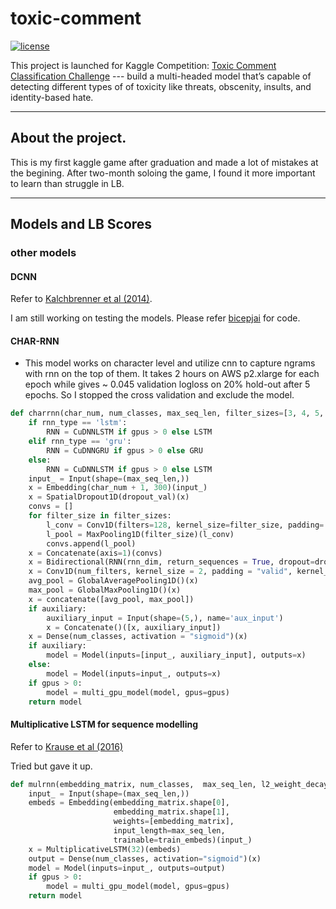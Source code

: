# toxic-comment
[![license](https://img.shields.io/github/license/mashape/apistatus.svg?maxAge=2592000)](https://github.com/zhenghuazx/toxic-comment/edit/master/LICENSE)

This project is launched for Kaggle Competition: [Toxic Comment Classification Challenge](https://www.kaggle.com/c/jigsaw-toxic-comment-classification-challenge) --- build a multi-headed model that’s capable of detecting different types of of toxicity like threats, obscenity, insults, and identity-based hate.

------------------
## About the project.
This is my first kaggle game after graduation and made a lot of mistakes at the begining. After two-month soloing the game, I found it more important to learn than struggle in LB. 

------------------
## Models and LB Scores

### other models
#### DCNN 
Refer to [Kalchbrenner et al (2014)](https://arxiv.org/abs/1404.2188).

I am still working on testing the models. Please refer [bicepjai](https://github.com/bicepjai/Deep-Survey-Text-Classification/blob/master/deep_models/paper_03_med_cnn/utils.py) for code.

#### CHAR-RNN
- This model works on character level and utilize cnn to capture ngrams with rnn on the top of them. It takes 2 hours on AWS p2.xlarge for each epoch while gives ~ 0.045 validation logloss on 20% hold-out after 5 epochs. So I stopped the cross validation and exclude the model.
```python
def charrnn(char_num, num_classes, max_seq_len, filter_sizes=[3, 4, 5, 6, 7], rnn_dim = 128, num_filters=64, l2_weight_decay=0.0001, dropout_val=0.25, dense_dim=32, auxiliary = False, dropout=0.2, recurrent_dropout=0.2, add_sigmoid=True, train_embeds=False, gpus=0, add_embeds=True, rnn_type='gru'):
    if rnn_type == 'lstm':
        RNN = CuDNNLSTM if gpus > 0 else LSTM
    elif rnn_type == 'gru':
        RNN = CuDNNGRU if gpus > 0 else GRU
    else:
        RNN = CuDNNLSTM if gpus > 0 else LSTM
    input_ = Input(shape=(max_seq_len,))
    x = Embedding(char_num + 1, 300)(input_)
    x = SpatialDropout1D(dropout_val)(x)
    convs = []
    for filter_size in filter_sizes:
        l_conv = Conv1D(filters=128, kernel_size=filter_size, padding='valid', activation='relu')(x)
        l_pool = MaxPooling1D(filter_size)(l_conv)
        convs.append(l_pool)
    x = Concatenate(axis=1)(convs)
    x = Bidirectional(RNN(rnn_dim, return_sequences = True, dropout=dropout, recurrent_dropout=recurrent_dropout))(x)
    x = Conv1D(num_filters, kernel_size = 2, padding = "valid", kernel_initializer = "he_uniform")(x)
    avg_pool = GlobalAveragePooling1D()(x)
    max_pool = GlobalMaxPooling1D()(x)
    x = concatenate([avg_pool, max_pool])
    if auxiliary:
        auxiliary_input = Input(shape=(5,), name='aux_input')
        x = Concatenate()([x, auxiliary_input])
    x = Dense(num_classes, activation = "sigmoid")(x)
    if auxiliary:
        model = Model(inputs=[input_, auxiliary_input], outputs=x)
    else:
        model = Model(inputs=input_, outputs=x)
    if gpus > 0:
        model = multi_gpu_model(model, gpus=gpus)
    return model
```

#### Multiplicative LSTM for sequence modelling 
Refer to [Krause et al (2016)](https://arxiv.org/pdf/1609.07959.pdf)

Tried but gave it up.
```python
def mulrnn(embedding_matrix, num_classes,  max_seq_len, l2_weight_decay=0.0001, rnn_dim=100, dropout_val=0.3, dense_dim=32, add_sigmoid=True, train_embeds=False, gpus=0, rnn_type='lstm', mask_zero=True, auxiliary=True, kernel_regularizer=None, recurrent_regularizer=None, activity_regularizer=None, dropout=0.2, recurrent_dropout=0.2):
    input_ = Input(shape=(max_seq_len,))
    embeds = Embedding(embedding_matrix.shape[0],
                       embedding_matrix.shape[1],
                       weights=[embedding_matrix],
                       input_length=max_seq_len,
                       trainable=train_embeds)(input_)
    x = MultiplicativeLSTM(32)(embeds)
    output = Dense(num_classes, activation="sigmoid")(x)
    model = Model(inputs=input_, outputs=output)
    if gpus > 0:
        model = multi_gpu_model(model, gpus=gpus)
    return model
```
